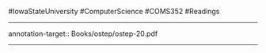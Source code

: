 #IowaStateUniversity
#ComputerScience
#COMS352
#Readings



--- 

annotation-target:: Books/ostep/ostep-20.pdf

---


